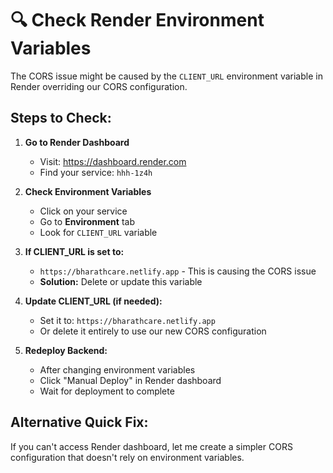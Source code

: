 # 🔍 Check Render Environment Variables

The CORS issue might be caused by the `CLIENT_URL` environment variable in Render overriding our CORS configuration.

## Steps to Check:

1. **Go to Render Dashboard**
   - Visit: https://dashboard.render.com
   - Find your service: `hhh-1z4h`

2. **Check Environment Variables**
   - Click on your service
   - Go to **Environment** tab
   - Look for `CLIENT_URL` variable

3. **If CLIENT_URL is set to:**
   - `https://bharathcare.netlify.app` - This is causing the CORS issue
   - **Solution:** Delete or update this variable

4. **Update CLIENT_URL (if needed):**
   - Set it to: `https://bharathcare.netlify.app`
   - Or delete it entirely to use our new CORS configuration

5. **Redeploy Backend:**
   - After changing environment variables
   - Click "Manual Deploy" in Render dashboard
   - Wait for deployment to complete

## Alternative Quick Fix:

If you can't access Render dashboard, let me create a simpler CORS configuration that doesn't rely on environment variables. 